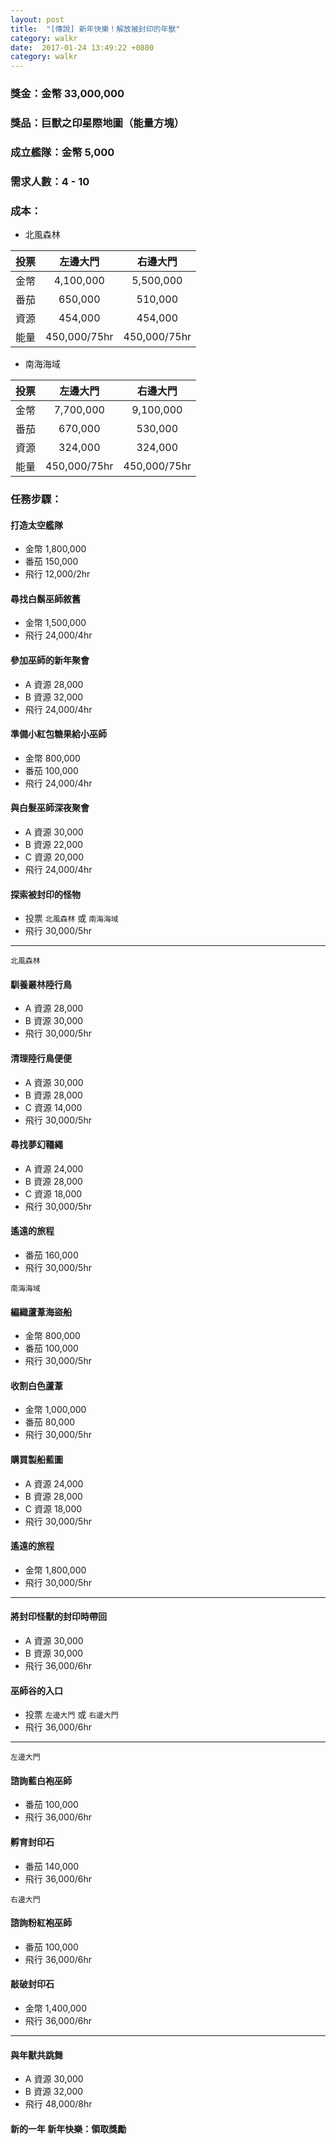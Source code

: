 ```yaml
---
layout: post
title:  "[傳說] 新年快樂！解放被封印的年獸"
category: walkr
date:  2017-01-24 13:49:22 +0800
category: walkr
---
```


### 獎金：金幣 33,000,000

### 獎品：巨獸之印星際地圖（能量方塊）

### 成立艦隊：金幣 5,000

### 需求人數：4 - 10

### 成本：

  - 北風森林

   |  投票  |    左邊大門    |     右邊大門    |
   | :---: | :-----------: | :-----------: |
   |  金幣  |   4,100,000   |   5,500,000   |
   |  番茄  |    650,000    |    510,000    |
   |  資源  |    454,000    |    454,000    |
   |  能量  |  450,000/75hr |  450,000/75hr |

  - 南海海域

   |  投票  |    左邊大門    |     右邊大門    |
   | :---: | :-----------: | :-----------: |
   |  金幣  |   7,700,000   |   9,100,000   |
   |  番茄  |    670,000    |    530,000    |
   |  資源  |    324,000    |    324,000    |
   |  能量  |  450,000/75hr |  450,000/75hr |

### 任務步驟：

#### **打造太空艦隊**
  - 金幣 1,800,000
  - 番茄 150,000
  - 飛行 12,000/2hr

#### **尋找白鬍巫師敘舊**
  - 金幣 1,500,000
  - 飛行 24,000/4hr

#### **參加巫師的新年聚會**
  - A 資源 28,000
  - B 資源 32,000
  - 飛行 24,000/4hr

#### **準備小紅包糖果給小巫師**
  - 金幣 800,000
  - 番茄 100,000
  - 飛行 24,000/4hr

#### **與白髮巫師深夜聚會**
  - A 資源 30,000
  - B 資源 22,000
  - C 資源 20,000
  - 飛行 24,000/4hr

#### **探索被封印的怪物**
  - 投票 `北風森林` 或 `南海海域`
  - 飛行 30,000/5hr

---

`北風森林`

#### **馴養叢林陸行鳥**
  - A 資源 28,000
  - B 資源 30,000
  - 飛行 30,000/5hr

#### **清理陸行鳥便便**
  - A 資源 30,000
  - B 資源 28,000
  - C 資源 14,000
  - 飛行 30,000/5hr

#### **尋找夢幻韁繩**
  - A 資源 24,000
  - B 資源 28,000
  - C 資源 18,000
  - 飛行 30,000/5hr

#### **遙遠的旅程**
  - 番茄 160,000
  - 飛行 30,000/5hr

`南海海域`

#### **編織蘆葦海盜船**
  - 金幣 800,000
  - 番茄 100,000
  - 飛行 30,000/5hr

#### **收割白色蘆葦**
  - 金幣 1,000,000
  - 番茄 80,000
  - 飛行 30,000/5hr

#### **購買製船藍圖**
  - A 資源 24,000
  - B 資源 28,000
  - C 資源 18,000
  - 飛行 30,000/5hr

#### **遙遠的旅程**
  - 金幣 1,800,000
  - 飛行 30,000/5hr

---

#### **將封印怪獸的封印時帶回**
  - A 資源 30,000
  - B 資源 30,000
  - 飛行 36,000/6hr

#### **巫師谷的入口**
  - 投票 `左邊大門` 或 `右邊大門`
  - 飛行 36,000/6hr

---

`左邊大門`

#### **諮詢藍白袍巫師**
  - 番茄 100,000
  - 飛行 36,000/6hr

#### **孵育封印石**
  - 番茄 140,000
  - 飛行 36,000/6hr

`右邊大門`

#### **諮詢粉紅袍巫師**
  - 番茄 100,000
  - 飛行 36,000/6hr

#### **敲破封印石**
  - 金幣 1,400,000
  - 飛行 36,000/6hr

---

#### **與年獸共跳舞**
  - A 資源 30,000
  - B 資源 32,000
  - 飛行 48,000/8hr

#### **新的一年 新年快樂：領取獎勵**
